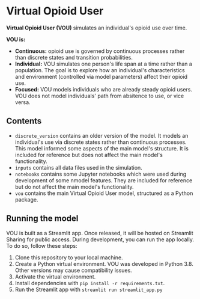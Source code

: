# Virtual Opioid User

**Virtual Opioid User (VOU)** simulates an individual's opioid use over time. 

**VOU is:**
- **Continuous:** opioid use is governed by continuous processes rather than discrete states and transition probabilities. 
- **Individual:** VOU simulates one person's life span at a time rather than a population. The goal is to explore how an individual's characteristics and environment (controlled via model parameters) affect their opioid use. 
- **Focused:** VOU models individuals who are already steady opioid users. VOU does not model individuals' path from absitence to use, or vice versa. 

## Contents
- `discrete_version` contains an older version of the model. It models an individual's use via discrete states rather than continuous processes. This model informed some aspects of the main model's structure. It is included for reference but does not affect the main model's functionality. 
- `inputs` contains all data files used in the simulation.
- `notebooks` contains some Jupyter notebooks which were used during development of some nmodel features. They are included for reference but do not affect the main model's functionality.
- `vou` contains the main Virtual Opioid User model, structured as a Python package. 

## Running the model
VOU is built as a Streamlit app. Once released, it will be hosted on Streamlit Sharing for public access. During development, you can run the app locally. To do so, follow these steps:

1. Clone this repository to your local machine.
1. Create a Python virtual environment. VOU was developed in Python 3.8. Other versions may cause compatibility issues.
1. Activate the virtual environment.
1. Install dependencies with `pip install -r requirements.txt`.
1. Run the Streamlit app with `streamlit run streamlit_app.py`
